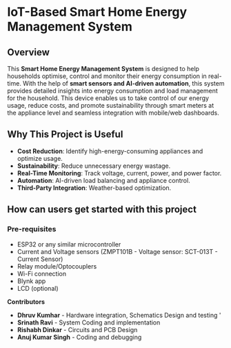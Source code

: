 # IoT-Based Smart Home Energy Management System


## Overview
This **Smart Home Energy Management System** is designed to help households optimise, control and monitor their energy consumption in real-time. With the help of **smart sensors and AI-driven automation**, this system provides detailed insights into energy consumption and load management for the household. This device enables us to take control of our energy usage, reduce costs, and promote sustainability through smart meters at the appliance level and seamless integration with mobile/web dashboards.   

## Why This Project is Useful
- **Cost Reduction**: Identify high-energy-consuming appliances and optimize usage.  
- **Sustainability**: Reduce unnecessary energy wastage.  
- **Real-Time Monitoring**: Track voltage, current, power, and power factor.  
- **Automation**: AI-driven load balancing and appliance control.  
- **Third-Party Integration**: Weather-based optimization.

## How can users get started with this project 
### Pre-requisites 
- ESP32 or any similar microcontroller
- Current and Voltage sensors (ZMPT101B - Voltage sensor: SCT-013T - Current Sensor) 
- Relay module/Optocouplers  
- Wi-Fi connection  
- Blynk app
- LCD (optional)

**Contributors** 

- **Dhruv Kumhar** - Hardware integration, Schematics Design and testing '
- **Srinath Ravi** - System Coding and implementation 
- **Rishabh Dinkar** - Circuits and PCB Design 
- **Anuj Kumar Singh** - Coding and debugging 
